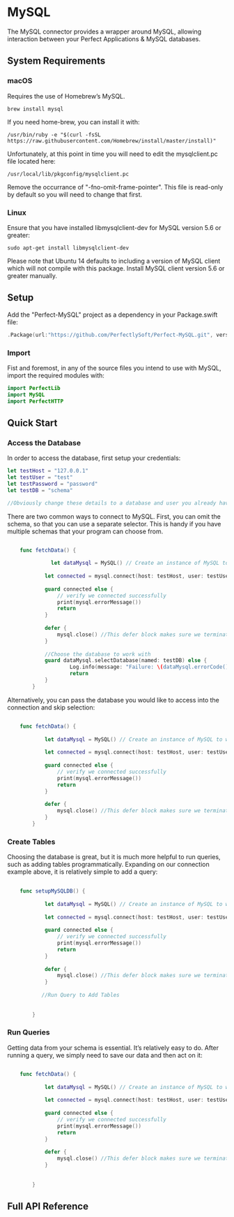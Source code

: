 # MySQL

The MySQL connector provides a wrapper around MySQL, allowing interaction between your Perfect Applications &amp; MySQL databases. 

## System Requirements

### macOS

Requires the use of Homebrew’s MySQL. 

```shell
brew install mysql
```

If you need home-brew, you can install it with: 

```shell
/usr/bin/ruby -e "$(curl -fsSL https://raw.githubusercontent.com/Homebrew/install/master/install)"
```

Unfortunately, at this point in time you will need to edit the mysqlclient.pc file located here:

```shell
/usr/local/lib/pkgconfig/mysqlclient.pc
```

Remove the occurrance of "-fno-omit-frame-pointer". This file is read-only by default so you will need to change that first.

### Linux 

Ensure that you have installed libmysqlclient-dev for MySQL version 5.6 or greater:

```shell
sudo apt-get install libmysqlclient-dev
```

Please note that Ubuntu 14 defaults to including a version of MySQL client which will not compile with this package. Install MySQL client version 5.6 or greater manually. 

## Setup

Add the "Perfect-MySQL" project as a dependency in your Package.swift file:

```swift
.Package(url:"https://github.com/PerfectlySoft/Perfect-MySQL.git", versions: Version(0,0,0)..<Version(10,0,0))
```

### Import

Fist and foremost, in any of the source files you intend to use with MySQL, import the required modules with: 

```swift
import PerfectLib
import MySQL
import PerfectHTTP
```

## Quick Start

### Access the Database

In order to access the database, first setup your credentials:

```swift
let testHost = "127.0.0.1"
let testUser = "test"
let testPassword = "password"
let testDB = "schema"

//Obviously change these details to a database and user you already have setup
```

There are two common ways to connect to MySQL. First, you can omit the schema, so that you can use a separate selector. This is handy if you have multiple schemas that your program can choose from. 

```swift

    func fetchData() {
		   
			  let dataMysql = MySQL() // Create an instance of MySQL to work with
		   
		    let connected = mysql.connect(host: testHost, user: testUser, password: testPassword)
		    
		    guard connected else {
		        // verify we connected successfully
		        print(mysql.errorMessage())
		        return
		    }
		    
		    defer {
		        mysql.close() //This defer block makes sure we terminate the connection once finished, regardless of the result
		    }
		    
		    //Choose the database to work with
		    guard dataMysql.selectDatabase(named: testDB) else {
				    Log.info(message: "Failure: \(dataMysql.errorCode()) \(dataMysql.errorMessage())")
				    return
		    }
		}
```

Alternatively, you can pass the database you would like to access into the connection and skip selection:

```swift

    func fetchData() {
    
		    let dataMysql = MySQL() // Create an instance of MySQL to work with
		    
		    let connected = mysql.connect(host: testHost, user: testUser, password: testPassword, db: testDB)
		    
		    guard connected else {
		        // verify we connected successfully
		        print(mysql.errorMessage())
		        return
		    }
		    
		    defer {
		        mysql.close() //This defer block makes sure we terminate the connection once finished, regardless of the result
		    }
		}
```

### Create Tables

Choosing the database is great, but it is much more helpful to run queries, such as adding tables programmatically. Expanding on our connection example above, it is relatively simple to add a query: 

```swift
		
    func setupMySQLDB() {
		    
		    let dataMysql = MySQL() // Create an instance of MySQL to work with
		    
		    let connected = mysql.connect(host: testHost, user: testUser, password: testPassword, db: testDB)
		    
		    guard connected else {
		        // verify we connected successfully
		        print(mysql.errorMessage())
		        return
		    }
		    
		    defer {
		        mysql.close() //This defer block makes sure we terminate the connection once finished, regardless of the result
		    }
		    
		   //Run Query to Add Tables
		   
		   
		}
```

### Run Queries

Getting data from your schema is essential. It’s relatively easy to do. After running a query, we simply need to save our data and then act on it:

```swift

    func fetchData() {
    
		    let dataMysql = MySQL() // Create an instance of MySQL to work with
		    
		    let connected = mysql.connect(host: testHost, user: testUser, password: testPassword, db: testDB)
		    
		    guard connected else {
		        // verify we connected successfully
		        print(mysql.errorMessage())
		        return
		    }
		    
		    defer {
		        mysql.close() //This defer block makes sure we terminate the connection once finished, regardless of the result
		    }
		    
		    
		}
```

## Full API Reference

